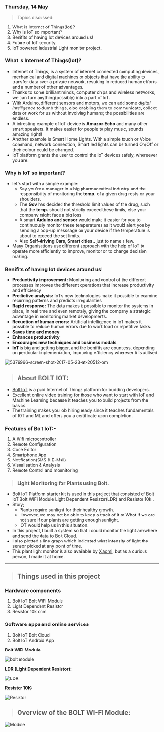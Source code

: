 ### Thursday, 14 May
> Topics discussed:
 1. What is Internet of Things(Iot)?
 2. Why is IoT so important?
 3. Benifits of having Iot devices around us!
 4. Future of IoT security.
 5. IoT powered Industrial Light monitor project.

### What is **Internet of Things**(Iot)?
- Internet of Things, is a system of internet connected computing devices, mechanical and digital machines or objects that have the ability to transfer data over a private network, resulting in reduced human efforts and a number of other advantages.
- Thanks to some brilliant minds, computer chips and wireless networks, we can turn anything(possibly) into a part of IoT.
- With Arduino, different sensors and motors, we can add some *digital intelligence* to dumb things, also enabling them to communicate, collect data or work for us without involving humans; the possibilities are endless.
- A intresting example of IoT device is **Amazon Echo** and many other smart speakers. It makes easier for people to play music, sounds amazing right!!
- Another example is Smart Home Lights. With a simple touch or Voice command, network connection, Smart led lights can be turned On/Off or their colour could be changed.
- IoT platform grants the user to control the IoT devices safely, whereever you are.

### Why is IoT so important?
- let's start with a simple example:
  - Say you're a manager in a big pharmaceutical industry and the responsibility of monitoring the **temp.** of a given drug rests on your shoulders.
  - The **Gov** has decided the threshold limit values of the drug, such that the **temp.** should not strictly exceed these limits, else your company might face a big loss.
  - A smart **Arduino and sensor** would make it easier for you to continuously monitor these temperatures as it would alert you by sending a pop-up messsage on your device if the temperature is about to exceed the set limits.
  - Also **Self-driving Cars, Smart cities..** just to name a few.
- Many Organisations use different approach with the help of IoT to operate more efficiently, to improve, monitor or to change decision making.

### Benifits of having Iot devices around us!
- **Productivity improvement:** Monitoring and control of the different processes improves the different operations that increase productivity and efficiency
- **Predictive analysis:** IoT’s new technologies make it possible to examine recurring patterns and predicts irregularities.
- **Rapid response:** The data makes it possible to monitor the systems in place, in real time and even remotely, giving the company a strategic advantage in monitoring market developments.
- **Reduction of human errors:** Artificial intelligence in IoT makes it possible to reduce human errors due to work load or repetitive tasks.
- **Saves time and money**
- **Enhances productivity**
- **Encourages new techniques and business modals**
- **IoT** is big and getting bigger, and the benifits are countless, depending on perticular implementation, improving efficiency wherever it is utilised.

![5379966-screen-shot-2017-05-23-at-20512-pm](https://user-images.githubusercontent.com/65165798/82146980-42a0a100-986a-11ea-9ff8-108a6e18906e.png)

> ## About BOLT IOT:
- [Bolt IoT](https://www.boltiot.com/) is a paid Internet of Things platform for budding developers.
- Excellent online video training for those who want to start with IoT and Machine Learning because it teaches you to build projects from the basics.
- The training makes you job hiring ready since it teaches fundamentals of IOT and ML and offers you a certificate upon completion.

### Features of Bolt IoT:-

1. A Wifi microcontroller 
2. Remote Configuration
3. Code Editor
4. Smartphone App
5. Notification(SMS & E-Mail)
6. Visualisation & Analysis
7. Remote Control and monnitoring
 
> ### Light Monitoring for Plants using Bolt.

- Bolt IoT Platform starter kit is used in this project that consisted of Bolt IoT Bolt WiFi Module Light Dependent Resistor(LDR) and Resistor 10k .
- Story;
  - Plants require sunlight for their healthy growth.
  - However, we may not be able to keep a track of it or What if we are not sure if our plants are getting enough sunlight.
  - IOT would help us in this situation.
- In this project, I built a system so that i could monitor the light anywhere and send the data to Bolt Cloud.  
- I also plotted a line graph which indicated what intensity of light the sensor picked at any point of time.
- This plant light monitor is also available by [Xiaomi](https://www.amazon.com/HHCC-Xiaomi-Plant-Flower-Monitor/dp/B06X9V2FKJ), but as a curious person, I made it at home.

----  
  
> ## Things used in this project

### Hardware components


1. Bolt IoT Bolt WiFi Module
2. Light Dependent Resistor
3. Resistor 10k ohm


### Software apps and online services

1. Bolt IoT Bolt Cloud
2. Bolt IoT Android App


**Bolt WiFi Module:**

![bolt module](https://user-images.githubusercontent.com/65165798/84678603-d8088100-af4d-11ea-9875-ac390460d35b.jpeg)

**LDR (Light Dependent Resistor):**

![LDR](https://user-images.githubusercontent.com/65165798/84678592-d5a62700-af4d-11ea-8793-3d29d3b85c66.jpeg)

**Resistor 10K:**

![Resistor](https://user-images.githubusercontent.com/65165798/84678598-d6d75400-af4d-11ea-8e58-f26f799876db.jpeg)


> ##  Overview of the BOLT WI-FI Module:

![Module](https://user-images.githubusercontent.com/65165798/84678584-d474fa00-af4d-11ea-8f88-fa38ff9acee6.jpg)




